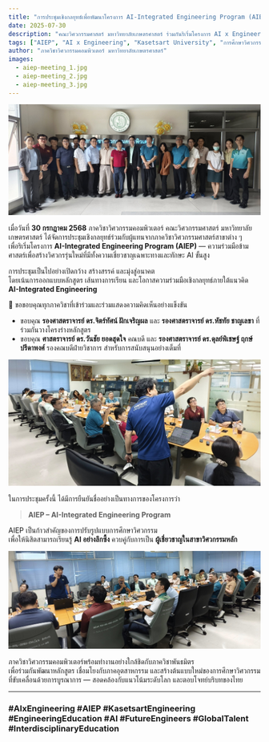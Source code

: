 ```yaml
---
title: "การประชุมเชิงกลยุทธ์เพื่อพัฒนาโครงการ AI-Integrated Engineering Program (AIEP)"
date: 2025-07-30
description: "คณะวิศวกรรมศาสตร์ มหาวิทยาลัยเกษตรศาสตร์ ร่วมกันริเริ่มโครงการ AI x Engineering เพื่อตอบโจทย์อนาคตของการศึกษา"
tags: ["AIEP", "AI x Engineering", "Kasetsart University", "การศึกษาวิศวกรรม", "ปัญญาประดิษฐ์", "วิศวกรแห่งอนาคต"]
author: "ภาควิชาวิศวกรรมคอมพิวเตอร์ มหาวิทยาลัยเกษตรศาสตร์"
images:
  - aiep-meeting_1.jpg
  - aiep-meeting_2.jpg
  - aiep-meeting_3.jpg
---
```


![การประชุมเชิงกลยุทธ์ AIEP](aiep-meeting_1.jpg)

เมื่อวันที่ **30 กรกฎาคม 2568** ภาควิชาวิศวกรรมคอมพิวเตอร์ คณะวิศวกรรมศาสตร์ มหาวิทยาลัยเกษตรศาสตร์ ได้จัดการประชุมเชิงกลยุทธ์ร่วมกับผู้แทนจากภาควิชาวิศวกรรมศาสตร์สาขาต่าง ๆ  
เพื่อริเริ่มโครงการ **AI-Integrated Engineering Program (AIEP)** — ความร่วมมือข้ามศาสตร์เพื่อสร้างวิศวกรรุ่นใหม่ที่มีทั้งความเชี่ยวชาญเฉพาะทางและทักษะ AI ขั้นสูง

การประชุมเป็นไปอย่างเปิดกว้าง สร้างสรรค์ และมุ่งสู่อนาคต  
โดยเน้นการออกแบบหลักสูตร เส้นทางการเรียน และโอกาสความร่วมมือเชิงกลยุทธ์ภายใต้แนวคิด **AI-Integrated Engineering**

🙏 ขอขอบคุณทุกภาควิชาที่เข้าร่วมและร่วมแสดงความคิดเห็นอย่างแข็งขัน  
- ขอบคุณ **รองศาสตราจารย์ ดร.จิตร์ทัศน์ ฝักเจริญผล** และ **รองศาสตราจารย์ ดร.หัชทัย ชาญเลขา** ที่ร่วมกันวางโครงร่างหลักสูตร  
- ขอบคุณ **ศาสตราจารย์ ดร.วันชัย ยอดสุดใจ** คณบดี และ **รองศาสตราจารย์ ดร.ดุลย์พิเชษฐ์ ฤกษ์ปรีดาพงศ์** รองคณบดีฝ่ายวิชาการ สำหรับการสนับสนุนอย่างเต็มที่

![ภาพหมู่](aiep-meeting_2.jpg)

ในการประชุมครั้งนี้ ได้มีการยืนยันชื่ออย่างเป็นทางการของโครงการว่า

> **AIEP – AI-Integrated Engineering Program**

AIEP เป็นก้าวสำคัญของการปรับรูปแบบการศึกษาวิศวกรรม  
เพื่อให้นิสิตสามารถเรียนรู้ **AI อย่างลึกซึ้ง** ควบคู่กับการเป็น **ผู้เชี่ยวชาญในสาขาวิศวกรรมหลัก**

![การอภิปรายอย่างมีส่วนร่วม](aiep-meeting_3.jpg)

ภาควิชาวิศวกรรมคอมพิวเตอร์พร้อมทำงานอย่างใกล้ชิดกับภาควิชาพันธมิตร  
เพื่อร่วมกันพัฒนาหลักสูตร เชื่อมโยงกับภาคอุตสาหกรรม และสร้างต้นแบบใหม่ของการศึกษาวิศวกรรมที่ขับเคลื่อนด้วยการบูรณาการ — สอดคล้องกับแนวโน้มระดับโลก และตอบโจทย์บริบทของไทย

---

### #AIxEngineering #AIEP #KasetsartEngineering #EngineeringEducation #AI #FutureEngineers #GlobalTalent #InterdisciplinaryEducation
